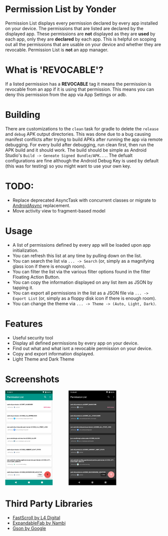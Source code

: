 # Permission List by Yonder
Permission List displays every permission declared by every app installed on your device.
The permissions that are listed are declared by the displayed app. These permissions are
**not** displayed as they are **used** by each app, only
they are **declared** by each app. This is helpful on scoping out all the
permissions that are usable on your device and whether they are revocable. Permission List
is **not** an app manager.

# What is 'REVOCABLE'?
If a listed permission has a **REVOCABLE** tag
it means the permission is revocable from an app if it is using that permission. This
means you can deny this permission from the app via App Settings or adb.

# Building
There are customizations to the `clean` task for gradle to delete the `release` and `debug` APK output directories.
This was done due to a bug causing manifest conflicts after trying to build APKs after running the app via remote debugging.
For every build after debugging, run clean first, then run the APK build and it should work.
The build should be simple as Android Studio's `Build -> Geneate Signed Bundle/APK...`. 
The defualt configurations are fine although the Android Debug Key is used by default (this was for testing) so you might want to use your own key.

# TODO:
- Replace deprecated AsyncTask with concurrent classes or migrate to [AndroidAsync](https://github.com/JohnyDaDeveloper/AndroidAsync) replacement.
- Move activity view to fragment-based model

# Usage
- A list of permissions defined by every app will be loaded upon app initialization.
- You can refresh this list at any time by pulling down on the list.
- You can search the list via `... -> Search` (or, simply as a magnifying glass icon if there is enough room).
- You can filter the list via the various filter options found in the filter Floating Action Button.
- You can copy the information displayed on any list item as JSON by tapping it.
- You can export all permissions in the list as a JSON file via `... -> Export List` (or, simply as a floppy disk icon if there is enough room).
- You can change the theme via `... -> Theme -> (Auto, Light, Dark)`.

# Features
- Useful security tool
- Display all defined permissions by every app on your device.
- Find out what and what isnt a revocable permission on your device.
- Copy and export information displayed.
- Light Theme and Dark Theme

# Screenshots
<img src="Screenshot_20210515-124216.png" width="30%" height="30%">&nbsp;&nbsp;&nbsp;&nbsp;&nbsp;&nbsp;&nbsp;&nbsp;&nbsp;&nbsp;&nbsp;&nbsp;&nbsp;<img src="Screenshot_20210515-124059.png" width="30%" height="30%">

# Third Party Libraries
- [FastScroll by L4 Digital](https://github.com/L4Digital/FastScroll)
- [ExpandableFab by Nambi](https://github.com/nambicompany/expandable-fab)
- [Gson by Google](https://github.com/google/gson)
